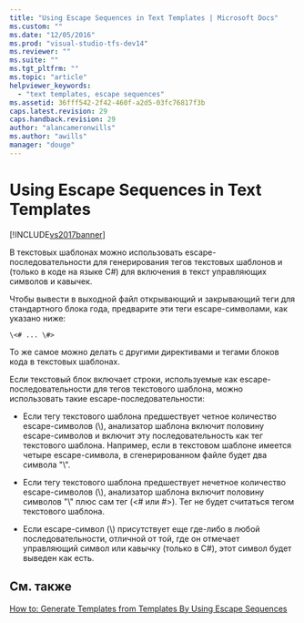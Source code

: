 ```yaml
---
title: "Using Escape Sequences in Text Templates | Microsoft Docs"
ms.custom: ""
ms.date: "12/05/2016"
ms.prod: "visual-studio-tfs-dev14"
ms.reviewer: ""
ms.suite: ""
ms.tgt_pltfrm: ""
ms.topic: "article"
helpviewer_keywords: 
  - "text templates, escape sequences"
ms.assetid: 36fff542-2f42-460f-a2d5-03fc76817f3b
caps.latest.revision: 29
caps.handback.revision: 29
author: "alancameronwills"
ms.author: "awills"
manager: "douge"
---
```

# Using Escape Sequences in Text Templates
[!INCLUDE[vs2017banner](../code-quality/includes/vs2017banner.md)]

В текстовых шаблонах можно использовать escape\-последовательности для генерирования тегов текстовых шаблонов и \(только в коде на языке C\#\) для включения в текст управляющих символов и кавычек.  
  
 Чтобы вывести в выходной файл открывающий и закрывающий теги для стандартного блока года, предварите эти теги escape\-символами, как указано ниже:  
  
```  
\<# ... \#>  
```  
  
 То же самое можно делать с другими директивами и тегами блоков кода в текстовых шаблонах.  
  
 Если текстовый блок включает строки, используемые как escape\-последовательности для тегов текстового шаблона, можно использовать такие escape\-последовательности:  
  
-   Если тегу текстового шаблона предшествует четное количество escape\-символов \(\\\), анализатор шаблона включит половину escape\-символов и включит эту последовательность как тег текстового шаблона.  Например, если в текстовом шаблоне имеется четыре escape\-символа, в сгенерированном файле будет два символа "\\".  
  
-   Если тегу текстового шаблона предшествует нечетное количество escape\-символов \(\\\), анализатор шаблона включит половину символов "\\" плюс сам тег \(\<\# или \#\>\).  Тег не будет считаться тегом текстового шаблона.  
  
-   Если escape\-символ \(\\\) присутствует еще где\-либо в любой последовательности, отличной от той, где он отмечает управляющий символ или кавычку \(только в C\#\), этот символ будет выведен как есть.  
  
## См. также  
 [How to: Generate Templates from Templates By Using Escape Sequences](../modeling/how-to-generate-templates-from-templates-by-using-escape-sequences.md)